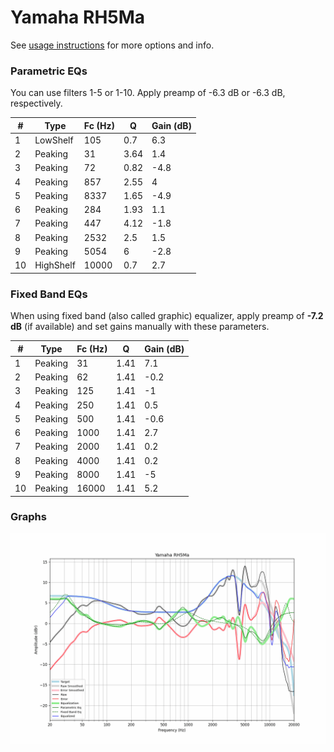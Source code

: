 # Yamaha RH5Ma
See [usage instructions](https://github.com/jaakkopasanen/AutoEq#usage) for more options and info.

### Parametric EQs
You can use filters 1-5 or 1-10. Apply preamp of -6.3 dB or -6.3 dB, respectively.

|   # | Type      |   Fc (Hz) |    Q |   Gain (dB) |
|-----|-----------|-----------|------|-------------|
|   1 | LowShelf  |       105 | 0.7  |         6.3 |
|   2 | Peaking   |        31 | 3.64 |         1.4 |
|   3 | Peaking   |        72 | 0.82 |        -4.8 |
|   4 | Peaking   |       857 | 2.55 |         4   |
|   5 | Peaking   |      8337 | 1.65 |        -4.9 |
|   6 | Peaking   |       284 | 1.93 |         1.1 |
|   7 | Peaking   |       447 | 4.12 |        -1.8 |
|   8 | Peaking   |      2532 | 2.5  |         1.5 |
|   9 | Peaking   |      5054 | 6    |        -2.8 |
|  10 | HighShelf |     10000 | 0.7  |         2.7 |

### Fixed Band EQs
When using fixed band (also called graphic) equalizer, apply preamp of **-7.2 dB** (if available) and set gains manually with these parameters.

|   # | Type    |   Fc (Hz) |    Q |   Gain (dB) |
|-----|---------|-----------|------|-------------|
|   1 | Peaking |        31 | 1.41 |         7.1 |
|   2 | Peaking |        62 | 1.41 |        -0.2 |
|   3 | Peaking |       125 | 1.41 |        -1   |
|   4 | Peaking |       250 | 1.41 |         0.5 |
|   5 | Peaking |       500 | 1.41 |        -0.6 |
|   6 | Peaking |      1000 | 1.41 |         2.7 |
|   7 | Peaking |      2000 | 1.41 |         0.2 |
|   8 | Peaking |      4000 | 1.41 |         0.2 |
|   9 | Peaking |      8000 | 1.41 |        -5   |
|  10 | Peaking |     16000 | 1.41 |         5.2 |

### Graphs
![](./Yamaha%20RH5Ma.png)
